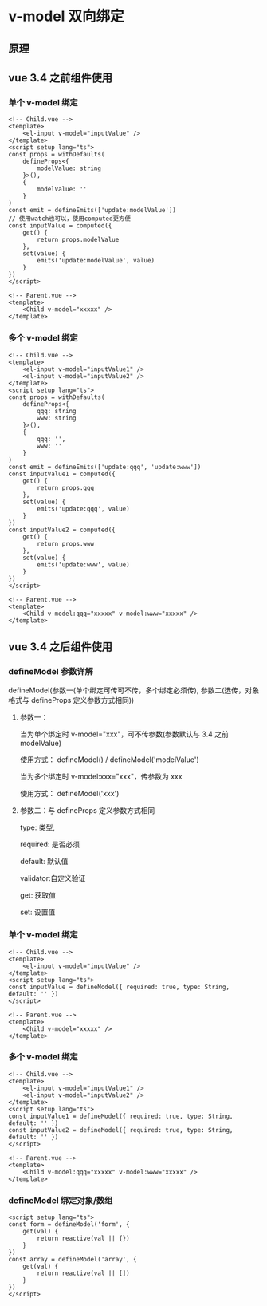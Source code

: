 # v-model 双向绑定

## 原理

## vue 3.4 之前组件使用

### 单个 v-model 绑定

```vue
<!-- Child.vue -->
<template>
    <el-input v-model="inputValue" />
</template>
<script setup lang="ts">
const props = withDefaults(
    defineProps<{
        modelValue: string
    }>(),
    {
        modelValue: ''
    }
)
const emit = defineEmits(['update:modelValue'])
// 使用watch也可以，使用computed更方便
const inputValue = computed({
    get() {
        return props.modelValue
    },
    set(value) {
        emits('update:modelValue', value)
    }
})
</script>
```

```vue
<!-- Parent.vue -->
<template>
    <Child v-model="xxxxx" />
</template>
```

### 多个 v-model 绑定

```vue
<!-- Child.vue -->
<template>
    <el-input v-model="inputValue1" />
    <el-input v-model="inputValue2" />
</template>
<script setup lang="ts">
const props = withDefaults(
    defineProps<{
        qqq: string
        www: string
    }>(),
    {
        qqq: '',
        www: ''
    }
)
const emit = defineEmits(['update:qqq', 'update:www'])
const inputValue1 = computed({
    get() {
        return props.qqq
    },
    set(value) {
        emits('update:qqq', value)
    }
})
const inputValue2 = computed({
    get() {
        return props.www
    },
    set(value) {
        emits('update:www', value)
    }
})
</script>
```

```vue
<!-- Parent.vue -->
<template>
    <Child v-model:qqq="xxxxx" v-model:www="xxxxx" />
</template>
```

## vue 3.4 之后组件使用

### defineModel 参数详解

defineModel(参数一(单个绑定可传可不传，多个绑定必须传), 参数二(选传，对象格式与 defineProps 定义参数方式相同))

1. 参数一：

    当为单个绑定时 v-model="xxx"，可不传参数(参数默认与 3.4 之前 modelValue)

    使用方式： defineModel() / defineModel('modelValue')

    当为多个绑定时 v-model:xxx="xxx"，传参数为 xxx

    使用方式： defineModel('xxx')

2. 参数二：与 defineProps 定义参数方式相同

    type: 类型,

    required: 是否必须

    default: 默认值

    validator:自定义验证

    get: 获取值

    set: 设置值

### 单个 v-model 绑定

```vue
<!-- Child.vue -->
<template>
    <el-input v-model="inputValue" />
</template>
<script setup lang="ts">
const inputValue = defineModel({ required: true, type: String, default: '' })
</script>
```

```vue
<!-- Parent.vue -->
<template>
    <Child v-model="xxxxx" />
</template>
```

### 多个 v-model 绑定

```vue
<!-- Child.vue -->
<template>
    <el-input v-model="inputValue1" />
    <el-input v-model="inputValue2" />
</template>
<script setup lang="ts">
const inputValue1 = defineModel({ required: true, type: String, default: '' })
const inputValue2 = defineModel({ required: true, type: String, default: '' })
</script>
```

```vue
<!-- Parent.vue -->
<template>
    <Child v-model:qqq="xxxxx" v-model:www="xxxxx" />
</template>
```

### defineModel 绑定对象/数组

```vue
<script setup lang="ts">
const form = defineModel('form', {
    get(val) {
        return reactive(val || {})
    }
})
const array = defineModel('array', {
    get(val) {
        return reactive(val || [])
    }
})
</script>
```
